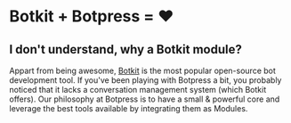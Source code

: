 # Botkit + Botpress = ❤️

## I don't understand, why a Botkit module?

Appart from being awesome, [Botkit](https://github.com/howdyai/botkit) is the most popular open-source bot development tool. If you've been playing with Botpress a bit, you probably noticed that it lacks a conversation management system (which Botkit offers). Our philosophy at Botpress is to have a small & powerful core and leverage the best tools available by integrating them as Modules.

